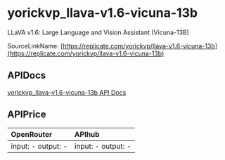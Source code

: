 # yorickvp_llava-v1.6-vicuna-13b

LLaVA v1.6: Large Language and Vision Assistant (Vicuna-13B)

SourceLinkName: [https://replicate.com/yorickvp/llava-v1.6-vicuna-13b](https://replicate.com/yorickvp/llava-v1.6-vicuna-13b)

## APIDocs

[yorickvp_llava-v1.6-vicuna-13b API Docs](../apis/yorickvp_llava-v1.6-vicuna-13b.md)

## APIPrice

| OpenRouter | APIhub |
|:---|:---|
| input: - output: - | input: - output: - |
